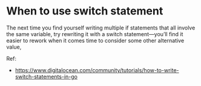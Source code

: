 # When to use switch statement

The next time you find yourself writing multiple if statements that all involve the same variable, try rewriting it with a switch statement—you’ll find it easier to rework when it comes time to consider some other alternative value,

Ref:
* https://www.digitalocean.com/community/tutorials/how-to-write-switch-statements-in-go
